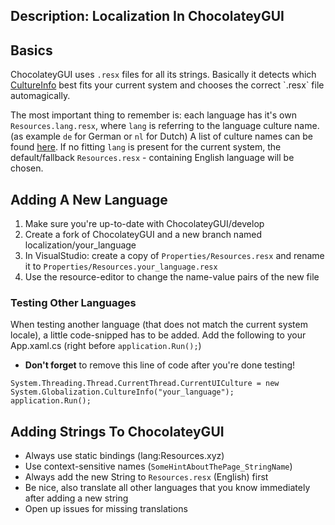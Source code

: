 Description: Localization In ChocolateyGUI
---

## Basics
ChocolateyGUI uses `.resx` files for all its strings. 
Basically it detects which [CultureInfo](https://msdn.microsoft.com/en-us/library/system.globalization.cultureinfo(v=vs.110).aspx) 
best fits your current system and chooses the correct `.resx` file automagically.

The most important thing to remember is: each language has it's own `Resources.lang.resx`, where `lang` is referring to the language culture name.
(as example `de` for German or `nl` for Dutch)
A list of culture names can be found [here](https://msdn.microsoft.com/en-us/library/cc233982.aspx).
If no fitting `lang` is present for the current system, the default/fallback `Resources.resx` - containing English language will be chosen.

## Adding A New Language
1. Make sure you're up-to-date with ChocolateyGUI/develop
2. Create a fork of ChocolateyGUI and a new branch named localization/your_language
3. In VisualStudio: create a copy of `Properties/Resources.resx` and rename it to `Properties/Resources.your_language.resx`
4. Use the resource-editor to change the name-value pairs of the new file

### Testing Other Languages
When testing another language (that does not match the current system locale), a little code-snipped has to be added.
Add the following to your App.xaml.cs (right before `application.Run();`) 
* **Don't forget** to remove this line of code after you're done testing!

```
System.Threading.Thread.CurrentThread.CurrentUICulture = new System.Globalization.CultureInfo("your_language");
application.Run();
```
## Adding Strings To ChocolateyGUI
* Always use static bindings (lang:Resources.xyz)
* Use context-sensitive names (`SomeHintAboutThePage_StringName`)
* Always add the new String to `Resources.resx` (English) first
* Be nice, also translate all other languages that you know immediately after adding a new string
* Open up issues for missing translations

